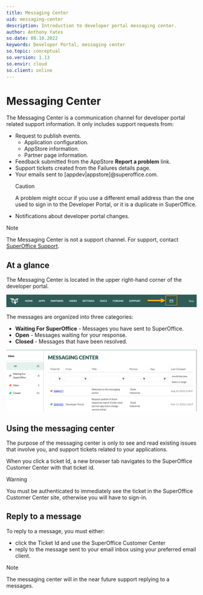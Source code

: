```yaml
---
title: Messaging Center
uid: messaging-center
description: Introduction to developer portal messaging center.
author: Anthony Yates
so.date: 08.10.2022
keywords: Developer Portal, messaging center
so.topic: conceptual
so.version: 1.13
so.envir: cloud
so.client: online
---
```


# Messaging Center

The Messaging Center is a communication channel for developer portal related support information. It only includes support requests from:

* Request to publish events.
  * Application configuration.
  * AppStore information.
  * Partner page information.
* Feedback submitted from the AppStore **Report a problem** link.
* Support tickets created from the Failures details page.
* Your emails sent to [appdev|appstore]@superoffice.com.
  > [!CAUTION]
  > A problem might occur if you use a different email address than the one used to sign in to the Developer Portal, or it is a duplicate in SuperOffice.
* Notifications about developer portal changes.

> [!NOTE]
> The Messaging Center is not a support channel. For support, contact [SuperOffice Support](https://community.superoffice.com/en/support/).

## At a glance

The Messaging Center is located in the upper right-hand corner of the developer portal.

![Messaging Center -screenshot][img1]

The messages are organized into three categories:

* **Waiting For SuperOffice** - Messages you have sent to SuperOffice.
* **Open** - Messages waiting for your response.
* **Closed** - Messages that have been resolved.

![Messaging Center screen -screenshot][img2]

## Using the messaging center

The purpose of the messaging center is only to see and read existing issues that involve you, and support tickets related to your applications.

When you click a ticket Id, a new browser tab navigates to the SuperOffice Customer Center with that ticket id.

> [!WARNING]
> You must be authenticated to immediately see the ticket in the SuperOffice Customer Center site, otherwise you will have to sign-in.

## Reply to a message

To reply to a message, you must either:

* click the Ticket Id and use the SuperOffice Customer Center
* reply to the message sent to your email inbox using your preferred email client.

> [!NOTE]
> The messaging center will in the near future support replying to a messages.

<!-- Referenced links -->

<!-- Referenced images -->
[img1]: media/messaging-center-icon.png "Messaging Center"
[img2]: media/messaging-center-layout-user.png "Messaging Center screen"
